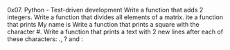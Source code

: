 0x07. Python - Test-driven development
Write a function that adds 2 integers.
Write a function that divides all elements of a matrix.
ite a function that prints My name is <first name> <last name>
Write a function that prints a square with the character #.
Write a function that prints a text with 2 new lines after each of these characters: ., ? and :

